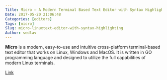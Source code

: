 ```yaml
---
Title: Micro – A Modern Terminal Based Text Editor with Syntax Highlighting
Date: 2017-05-20 21:06:48
Categories: [editors]
Tags: [micro]
Slug: micro-linuxtext-editor-with-syntax-highlighting
Author: sedlav
---
```


**Micro** is a modern, easy-to-use and intuitive cross-platform terminal-based text editor that works on Linux, Windows and MacOS. It is written in GO programming language and designed to utilize the full capabilities of modern Linux terminals.

[Link](https://www.tecmint.com/micro-linuxtext-editor-with-syntax-highlighting)
